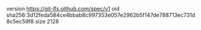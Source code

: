 version https://git-lfs.github.com/spec/v1
oid sha256:3d12feda584ce4bbab8c997353e057e2962b5f147de788713ec731d8c5ec59f8
size 2128
